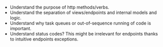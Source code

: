 - Understand the purpose of http methods/verbs.
- Understand the separation of views/endpoints and internal models and logic.
- Understand why task queues or out-of-sequence running of code is important.
- Understand status codes? This might be irrelevant for endpoints thanks to
intuitive endpoints exceptions.
